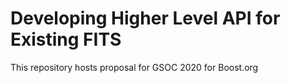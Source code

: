 
# Developing Higher Level API for Existing FITS
This repository hosts proposal for GSOC 2020 for Boost.org 
<!--stackedit_data:
eyJoaXN0b3J5IjpbMTQ4MzI5NzQ5NywtMTYzNDc2MTI1NV19
-->